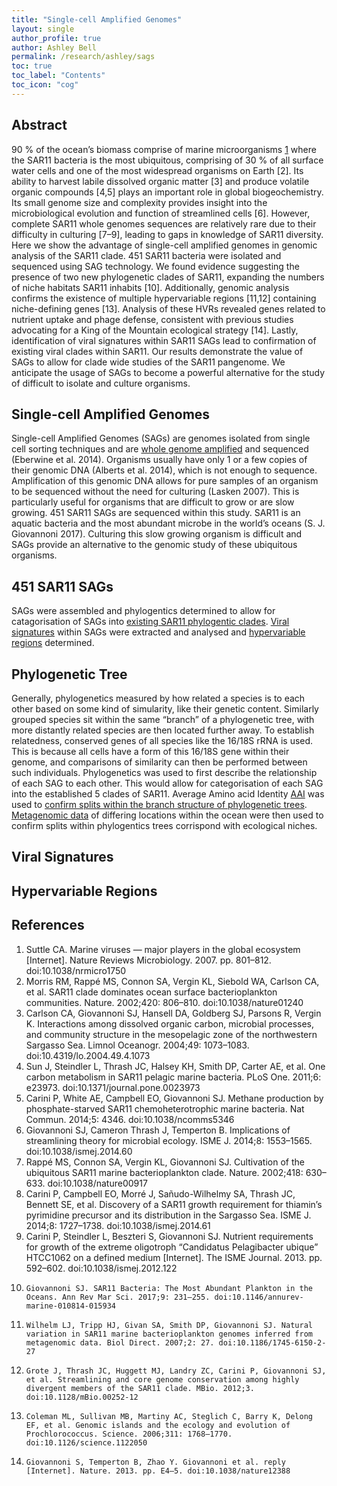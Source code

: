 ```yaml
---
title: "Single-cell Amplified Genomes"
layout: single
author_profile: true
author: Ashley Bell
permalink: /research/ashley/sags
toc: true
toc_label: "Contents"
toc_icon: "cog"
---
```

## Abstract
90 % of the ocean’s biomass comprise of marine microorganisms [1](/research/ashley/sags/#references) where the SAR11 bacteria is the most ubiquitous, comprising of 30 % of all surface water cells and one of the most widespread organisms on Earth [2]. Its ability to harvest labile dissolved organic matter [3] and produce volatile organic compounds [4,5] plays an important role in global biogeochemistry. Its small genome size and complexity provides insight into the microbiological evolution and function of streamlined cells [6]. However, complete SAR11 whole genomes sequences are relatively rare due to their difficulty in culturing [7–9], leading to gaps in knowledge of SAR11 diversity. Here we show the advantage of single-cell amplified genomes in genomic analysis of the SAR11 clade. 451 SAR11 bacteria were isolated and sequenced using SAG technology. We found evidence suggesting the presence of two new phylogenetic clades of SAR11, expanding the numbers of niche habitats SAR11 inhabits [10]. Additionally, genomic analysis confirms the existence of multiple hypervariable regions [11,12] containing niche-defining genes [13]. Analysis of these HVRs revealed genes related to nutrient uptake and phage defense, consistent with previous studies advocating for a King of the Mountain ecological strategy [14]. Lastly, identification of viral signatures within SAR11 SAGs lead to confirmation of existing viral clades within SAR11. Our results demonstrate the value of SAGs to allow for clade wide studies of the SAR11 pangenome. We anticipate the usage of SAGs to become a powerful alternative for the study of difficult to isolate and culture organisms. 

## Single-cell Amplified Genomes
Single-cell Amplified Genomes (SAGs) are genomes isolated from single cell sorting techniques and are [whole genome amplified](https://en.wikipedia.org/wiki/Multiple_displacement_amplification) and sequenced (Eberwine et al. 2014). Organisms usually have only 1 or a few copies of their genomic DNA (Alberts et al. 2014), which is not enough to sequence. Amplification of this genomic DNA allows for pure samples of an organism to be sequenced without the need for culturing (Lasken 2007). This is particularly useful for organisms that are difficult to grow or are slow growing. 451 SAR11 SAGs are sequenced within this study. SAR11 is an aquatic bacteria and the most abundant microbe in the world’s oceans (S. J. Giovannoni 2017). Culturing this slow growing organism is difficult and SAGs provide an alternative to the genomic study of these ubiquitous organisms. 

## 451 SAR11 SAGs 
SAGs were assembled and phylogentics determined to allow for catagorisation of SAGs into [existing SAR11 phylogentic clades](https://www.annualreviews.org/doi/full/10.1146/annurev-marine-010814-015934). [Viral signatures](https://www.nature.com/articles/nature11921) within SAGs were extracted and analysed and [hypervariable regions](https://mbio.asm.org/content/3/5/e00252-12) determined.

## Phylogenetic Tree
Generally, phylogenetics measured by how related a species is to each other based on some kind of simularity, like their genetic content. Similarly grouped species sit within the same “branch” of a phylogenetic tree, with more distantly related species are then located further away. To establish relatedness, conserved genes of all species like the 16/18S rRNA is used. This is because all cells have a form of this 16/18S gene within their genome, and comparisons of similarity can then be performed between such individuals. Phylogenetics was used to first describe the relationship of each SAG to each other. This would allow for categorisation of each SAG into the established 5 clades of SAR11. Average Amino acid Identity [AAI](https://www.asmscience.org/content/journal/microbe/10.1128/microbe.9.111.1) was used to [confirm splits within the branch structure of phylogenetic trees](../../assets/images/SAR11_SAG_AAI.png). [Metagenomic data](https://www.nature.com/articles/sdata2018176) of differing locations within the ocean were then used to confirm splits within phylogentics trees corrispond with ecological niches. 

## Viral Signatures

## Hypervariable Regions



## References
1. 	Suttle CA. Marine viruses — major players in the global ecosystem [Internet]. Nature Reviews Microbiology. 2007. pp. 801–812. doi:10.1038/nrmicro1750
2. 	Morris RM, Rappé MS, Connon SA, Vergin KL, Siebold WA, Carlson CA, et al. SAR11 clade dominates ocean surface bacterioplankton communities. Nature. 2002;420: 806–810. doi:10.1038/nature01240
3. 	Carlson CA, Giovannoni SJ, Hansell DA, Goldberg SJ, Parsons R, Vergin K. Interactions among dissolved organic carbon, microbial processes, and community structure in the mesopelagic zone of the northwestern Sargasso Sea. Limnol Oceanogr. 2004;49: 1073–1083. doi:10.4319/lo.2004.49.4.1073
4. 	Sun J, Steindler L, Thrash JC, Halsey KH, Smith DP, Carter AE, et al. One carbon metabolism in SAR11 pelagic marine bacteria. PLoS One. 2011;6: e23973. doi:10.1371/journal.pone.0023973
5. 	Carini P, White AE, Campbell EO, Giovannoni SJ. Methane production by phosphate-starved SAR11 chemoheterotrophic marine bacteria. Nat Commun. 2014;5: 4346. doi:10.1038/ncomms5346
6. 	Giovannoni SJ, Cameron Thrash J, Temperton B. Implications of streamlining theory for microbial ecology. ISME J. 2014;8: 1553–1565. doi:10.1038/ismej.2014.60
7. 	Rappé MS, Connon SA, Vergin KL, Giovannoni SJ. Cultivation of the ubiquitous SAR11 marine bacterioplankton clade. Nature. 2002;418: 630–633. doi:10.1038/nature00917
8. 	Carini P, Campbell EO, Morré J, Sañudo-Wilhelmy SA, Thrash JC, Bennett SE, et al. Discovery of a SAR11 growth requirement for thiamin’s pyrimidine precursor and its distribution in the Sargasso Sea. ISME J. 2014;8: 1727–1738. doi:10.1038/ismej.2014.61
9. 	Carini P, Steindler L, Beszteri S, Giovannoni SJ. Nutrient requirements for growth of the extreme oligotroph “Candidatus Pelagibacter ubique” HTCC1062 on a defined medium [Internet]. The ISME Journal. 2013. pp. 592–602. doi:10.1038/ismej.2012.122
10. 	Giovannoni SJ. SAR11 Bacteria: The Most Abundant Plankton in the Oceans. Ann Rev Mar Sci. 2017;9: 231–255. doi:10.1146/annurev-marine-010814-015934
11. 	Wilhelm LJ, Tripp HJ, Givan SA, Smith DP, Giovannoni SJ. Natural variation in SAR11 marine bacterioplankton genomes inferred from metagenomic data. Biol Direct. 2007;2: 27. doi:10.1186/1745-6150-2-27
12. 	Grote J, Thrash JC, Huggett MJ, Landry ZC, Carini P, Giovannoni SJ, et al. Streamlining and core genome conservation among highly divergent members of the SAR11 clade. MBio. 2012;3. doi:10.1128/mBio.00252-12
13. 	Coleman ML, Sullivan MB, Martiny AC, Steglich C, Barry K, Delong EF, et al. Genomic islands and the ecology and evolution of Prochlorococcus. Science. 2006;311: 1768–1770. doi:10.1126/science.1122050
14. 	Giovannoni S, Temperton B, Zhao Y. Giovannoni et al. reply [Internet]. Nature. 2013. pp. E4–5. doi:10.1038/nature12388


